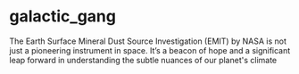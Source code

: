 # galactic_gang
The Earth Surface Mineral Dust Source Investigation (EMIT) by NASA is not just a pioneering instrument in space. It’s a beacon of hope and a significant leap forward in understanding the subtle nuances of our planet's climate
